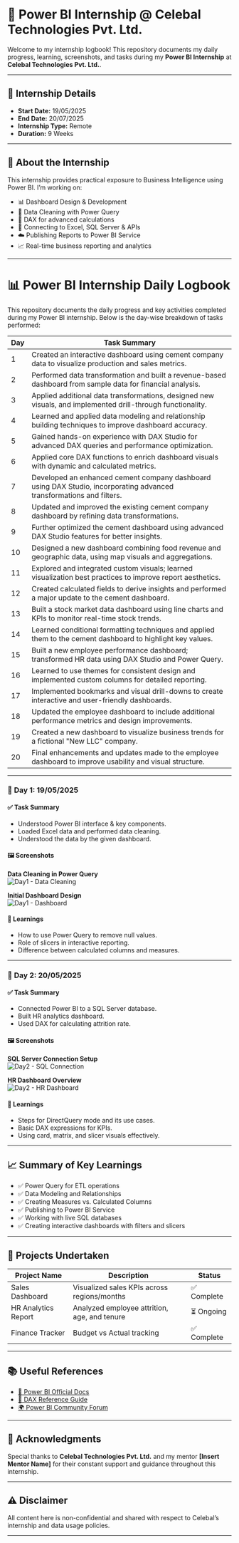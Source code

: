 # 💼 Power BI Internship @ Celebal Technologies Pvt. Ltd.

Welcome to my internship logbook! This repository documents my daily progress, learning, screenshots, and tasks during my **Power BI Internship** at **Celebal Technologies Pvt. Ltd.**.

---

## 📅 Internship Details

- **Start Date:** 19/05/2025  
- **End Date:** 20/07/2025  
- **Internship Type:** Remote  
- **Duration:** 9 Weeks  

---

## 🧾 About the Internship

This internship provides practical exposure to Business Intelligence using Power BI. I’m working on:

- 📊 Dashboard Design & Development  
- 🧹 Data Cleaning with Power Query  
- 🧠 DAX for advanced calculations  
- 🔗 Connecting to Excel, SQL Server & APIs  
- ☁️ Publishing Reports to Power BI Service  
- 📈 Real-time business reporting and analytics  

---

# 📊 Power BI Internship Daily Logbook

This repository documents the daily progress and key activities completed during my Power BI internship. Below is the day-wise breakdown of tasks performed:

| Day | Task Summary |
|-----|--------------|
| 1 | Created an interactive dashboard using cement company data to visualize production and sales metrics. |
| 2 | Performed data transformation and built a revenue-based dashboard from sample data for financial analysis. |
| 3 | Applied additional data transformations, designed new visuals, and implemented drill-through functionality. |
| 4 | Learned and applied data modeling and relationship building techniques to improve dashboard accuracy. |
| 5 | Gained hands-on experience with DAX Studio for advanced DAX queries and performance optimization. |
| 6 | Applied core DAX functions to enrich dashboard visuals with dynamic and calculated metrics. |
| 7 | Developed an enhanced cement company dashboard using DAX Studio, incorporating advanced transformations and filters. |
| 8 | Updated and improved the existing cement company dashboard by refining data transformations. |
| 9 | Further optimized the cement dashboard using advanced DAX Studio features for better insights. |
| 10 | Designed a new dashboard combining food revenue and geographic data, using map visuals and aggregations. |
| 11 | Explored and integrated custom visuals; learned visualization best practices to improve report aesthetics. |
| 12 | Created calculated fields to derive insights and performed a major update to the cement dashboard. |
| 13 | Built a stock market data dashboard using line charts and KPIs to monitor real-time stock trends. |
| 14 | Learned conditional formatting techniques and applied them to the cement dashboard to highlight key values. |
| 15 | Built a new employee performance dashboard; transformed HR data using DAX Studio and Power Query. |
| 16 | Learned to use themes for consistent design and implemented custom columns for detailed reporting. |
| 17 | Implemented bookmarks and visual drill-downs to create interactive and user-friendly dashboards. |
| 18 | Updated the employee dashboard to include additional performance metrics and design improvements. |
| 19 | Created a new dashboard to visualize business trends for a fictional "New LLC" company. |
| 20 | Final enhancements and updates made to the employee dashboard to improve usability and visual structure. |


---

### 📆 **Day 1: 19/05/2025**

#### ✅ Task Summary
- Understood Power BI interface & key components.
- Loaded Excel data and performed data cleaning.
- Understood the data by the given dashboard.

#### 🖼️ Screenshots

**Data Cleaning in Power Query**  
![Day1 - Data Cleaning](screenshots/day1_data_cleaning.png)

**Initial Dashboard Design**  
![Day1 - Dashboard](screenshots/day1_dashboard.png)

#### 🧠 Learnings
- How to use Power Query to remove null values.
- Role of slicers in interactive reporting.
- Difference between calculated columns and measures.

---

### 📆 **Day 2: 20/05/2025**

#### ✅ Task Summary
- Connected Power BI to a SQL Server database.
- Built HR analytics dashboard.
- Used DAX for calculating attrition rate.

#### 🖼️ Screenshots

**SQL Server Connection Setup**  
![Day2 - SQL Connection](screenshots/day2_sql_connection.png)

**HR Dashboard Overview**  
![Day2 - HR Dashboard](screenshots/day2_hr_dashboard.png)

#### 🧠 Learnings
- Steps for DirectQuery mode and its use cases.
- Basic DAX expressions for KPIs.
- Using card, matrix, and slicer visuals effectively.

---

## 📈 Summary of Key Learnings

- ✅ Power Query for ETL operations
- ✅ Data Modeling and Relationships
- ✅ Creating Measures vs. Calculated Columns
- ✅ Publishing to Power BI Service
- ✅ Working with live SQL databases
- ✅ Creating interactive dashboards with filters and slicers

---

## 📂 Projects Undertaken

| Project Name           | Description                                      | Status     |
|------------------------|--------------------------------------------------|------------|
| Sales Dashboard        | Visualized sales KPIs across regions/months     | ✅ Complete |
| HR Analytics Report    | Analyzed employee attrition, age, and tenure     | ⏳ Ongoing |
| Finance Tracker        | Budget vs Actual tracking                        | ✅ Complete |

---

## 📚 Useful References

- [📘 Power BI Official Docs](https://learn.microsoft.com/en-us/power-bi/)
- [📐 DAX Reference Guide](https://dax.guide/)
- [🌍 Power BI Community Forum](https://community.powerbi.com/)

---

## 🙏 Acknowledgments

Special thanks to **Celebal Technologies Pvt. Ltd.** and my mentor **[Insert Mentor Name]** for their constant support and guidance throughout this internship.

---

## ⚠️ Disclaimer

All content here is non-confidential and shared with respect to Celebal’s internship and data usage policies.

---
